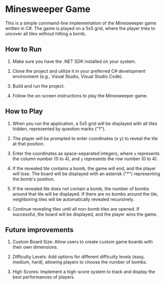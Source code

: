 # Minesweeper Game 

This is a simple command-line implementation of the Minesweeper game written in C#. The game is played on a 5x5 grid, where the player tries to uncover all tiles without hitting a bomb.

## How to Run

1. Make sure you have the .NET SDK installed on your system.

2. Clone the project and utilize it in your preferred C# development environment (e.g., Visual Studio, Visual Studio Code).

3. Build and run the project.

4. Follow the on-screen instructions to play the Minesweeper game.

## How to Play

1. When you run the application, a 5x5 grid will be displayed with all tiles hidden, represented by question marks ("?").

2. The player will be prompted to enter coordinates (x y) to reveal the tile at that position.

3. Enter the coordinates as space-separated integers, where `x` represents the column number (0 to 4), and `y` represents the row number (0 to 4).

4. If the revealed tile contains a bomb, the game will end, and the player will lose. The board will be displayed with an asterisk ("*") representing the bomb's position.

5. If the revealed tile does not contain a bomb, the number of bombs around that tile will be displayed. If there are no bombs around the tile, neighboring tiles will be automatically revealed recursively.

6. Continue revealing tiles until all non-bomb tiles are opened. If successful, the board will be displayed, and the player wins the game.


## Future improvements

1. Custom Board Size: Allow users to create custom game boards with their own dimensions.

2.  Difficulty Levels: Add options for different difficulty levels (easy, medium, hard), allowing players to choose the number of bombs.

3. High Scores: Implement a high-score system to track and display the best performances of players. 